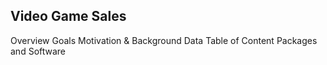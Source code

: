 ## Video Game Sales

Overview
Goals
Motivation & Background
Data
Table of Content
Packages and Software
